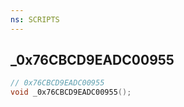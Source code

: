```yaml
---
ns: SCRIPTS
---
```

## _0x76CBCD9EADC00955

```c
// 0x76CBCD9EADC00955
void _0x76CBCD9EADC00955();
```

